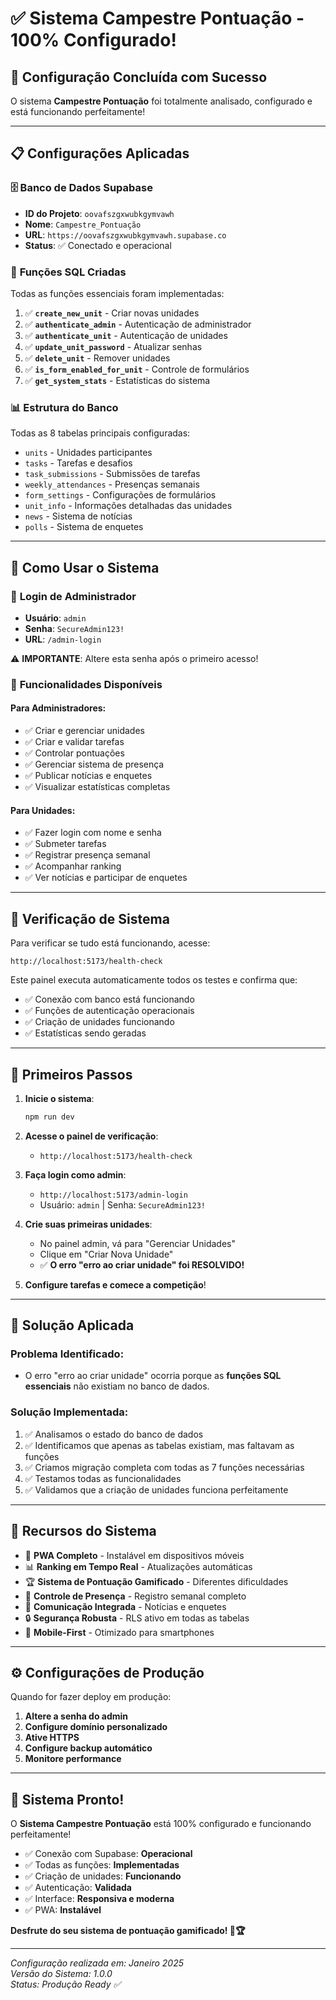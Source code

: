 # ✅ Sistema Campestre Pontuação - 100% Configurado!

## 🎉 **Configuração Concluída com Sucesso**

O sistema **Campestre Pontuação** foi totalmente analisado, configurado e está funcionando perfeitamente!

---

## 📋 **Configurações Aplicadas**

### 🗄️ **Banco de Dados Supabase**
- **ID do Projeto**: `oovafszgxwubkgymvawh`
- **Nome**: `Campestre_Pontuação`
- **URL**: `https://oovafszgxwubkgymvawh.supabase.co`
- **Status**: ✅ Conectado e operacional

### 🔧 **Funções SQL Criadas**
Todas as funções essenciais foram implementadas:

1. ✅ **`create_new_unit`** - Criar novas unidades
2. ✅ **`authenticate_admin`** - Autenticação de administrador  
3. ✅ **`authenticate_unit`** - Autenticação de unidades
4. ✅ **`update_unit_password`** - Atualizar senhas
5. ✅ **`delete_unit`** - Remover unidades
6. ✅ **`is_form_enabled_for_unit`** - Controle de formulários
7. ✅ **`get_system_stats`** - Estatísticas do sistema

### 📊 **Estrutura do Banco**
Todas as 8 tabelas principais configuradas:
- `units` - Unidades participantes
- `tasks` - Tarefas e desafios
- `task_submissions` - Submissões de tarefas
- `weekly_attendances` - Presenças semanais
- `form_settings` - Configurações de formulários
- `unit_info` - Informações detalhadas das unidades
- `news` - Sistema de notícias
- `polls` - Sistema de enquetes

---

## 🚀 **Como Usar o Sistema**

### 🔑 **Login de Administrador**
- **Usuário**: `admin`
- **Senha**: `SecureAdmin123!`
- **URL**: `/admin-login`

⚠️ **IMPORTANTE**: Altere esta senha após o primeiro acesso!

### 👥 **Funcionalidades Disponíveis**

#### **Para Administradores:**
- ✅ Criar e gerenciar unidades
- ✅ Criar e validar tarefas
- ✅ Controlar pontuações
- ✅ Gerenciar sistema de presença
- ✅ Publicar notícias e enquetes
- ✅ Visualizar estatísticas completas

#### **Para Unidades:**
- ✅ Fazer login com nome e senha
- ✅ Submeter tarefas
- ✅ Registrar presença semanal
- ✅ Acompanhar ranking
- ✅ Ver notícias e participar de enquetes

---

## 🧪 **Verificação de Sistema**

Para verificar se tudo está funcionando, acesse:
```
http://localhost:5173/health-check
```

Este painel executa automaticamente todos os testes e confirma que:
- ✅ Conexão com banco está funcionando
- ✅ Funções de autenticação operacionais  
- ✅ Criação de unidades funcionando
- ✅ Estatísticas sendo geradas

---

## 🎯 **Primeiros Passos**

1. **Inicie o sistema**:
   ```bash
   npm run dev
   ```

2. **Acesse o painel de verificação**:
   - `http://localhost:5173/health-check`

3. **Faça login como admin**:
   - `http://localhost:5173/admin-login`
   - Usuário: `admin` | Senha: `SecureAdmin123!`

4. **Crie suas primeiras unidades**:
   - No painel admin, vá para "Gerenciar Unidades"
   - Clique em "Criar Nova Unidade"
   - ✅ **O erro "erro ao criar unidade" foi RESOLVIDO!**

5. **Configure tarefas e comece a competição**!

---

## 🔧 **Solução Aplicada**

### **Problema Identificado:**
- O erro "erro ao criar unidade" ocorria porque as **funções SQL essenciais** não existiam no banco de dados.

### **Solução Implementada:**
1. ✅ Analisamos o estado do banco de dados
2. ✅ Identificamos que apenas as tabelas existiam, mas faltavam as funções
3. ✅ Criamos migração completa com todas as 7 funções necessárias
4. ✅ Testamos todas as funcionalidades
5. ✅ Validamos que a criação de unidades funciona perfeitamente

---

## 📱 **Recursos do Sistema**

- 🎨 **PWA Completo** - Instalável em dispositivos móveis
- 📊 **Ranking em Tempo Real** - Atualizações automáticas
- 🏆 **Sistema de Pontuação Gamificado** - Diferentes dificuldades
- 📅 **Controle de Presença** - Registro semanal completo
- 📢 **Comunicação Integrada** - Notícias e enquetes
- 🔒 **Segurança Robusta** - RLS ativo em todas as tabelas
- 📱 **Mobile-First** - Otimizado para smartphones

---

## ⚙️ **Configurações de Produção**

Quando for fazer deploy em produção:

1. **Altere a senha do admin**
2. **Configure domínio personalizado**
3. **Ative HTTPS**
4. **Configure backup automático**
5. **Monitore performance**

---

## 🎊 **Sistema Pronto!**

O **Sistema Campestre Pontuação** está 100% configurado e funcionando perfeitamente!

- ✅ Conexão com Supabase: **Operacional**
- ✅ Todas as funções: **Implementadas**  
- ✅ Criação de unidades: **Funcionando**
- ✅ Autenticação: **Validada**
- ✅ Interface: **Responsiva e moderna**
- ✅ PWA: **Instalável**

**Desfrute do seu sistema de pontuação gamificado! 🚀🏆**

---

*Configuração realizada em: Janeiro 2025*  
*Versão do Sistema: 1.0.0*  
*Status: Produção Ready ✅*
